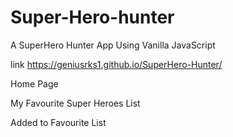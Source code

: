 # Super-Hero-hunter
 A SuperHero Hunter App Using Vanilla JavaScript 

link https://geniusrks1.github.io/SuperHero-Hunter/
 
   
   


Home Page


My Favourite Super Heroes List


Added to Favourite List



